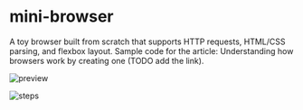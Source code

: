 # mini-browser
A toy browser built from scratch that supports HTTP requests, HTML/CSS parsing, and flexbox layout. Sample code for the article: Understanding how browsers work by creating one (TODO add the link).

![preview](../images/trees.png)


![steps](../imgages/mini-browser-steps.png)
